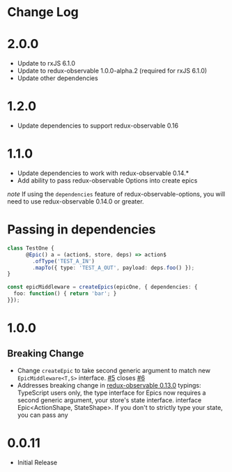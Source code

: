 # Change Log

# 2.0.0

* Update to rxJS 6.1.0
* Update to redux-observable 1.0.0-alpha.2 (required for rxJS 6.1.0)
* Update other dependencies

# 1.2.0

* Update dependencies to support redux-observable 0.16

# 1.1.0

* Update dependencies to work with redux-observable 0.14.*
* Add ability to pass redux-observable Options into create epics

*note* If using the `dependencies` feature of redux-observable-options, you will need to use redux-observable 0.14.0 or greater.


# Passing in dependencies

```ts
class TestOne {
      @Epic() a = (action$, store, deps) => action$
        .ofType('TEST_A_IN')
        .mapTo({ type: 'TEST_A_OUT', payload: deps.foo() });
}
  
const epicMiddleware = createEpics(epicOne, { dependencies: {
  foo: function() { return 'bar'; }
}});  
```
# 1.0.0

## Breaking Change 

* Change `createEpic` to take second generic argument to match new `EpicMiddleware<T,S>` interface. [#5](https://github.com/angular-redux/redux-observable-decorator/pull/5) closes [#6](https://github.com/angular-redux/redux-observable-decorator/issues/6)
* Addresses breaking change in [redux-observable 0.13.0](https://github.com/redux-observable/redux-observable/blob/master/CHANGELOG.md#breaking-changes
)
typings: TypeScript users only, the type interface for Epics now requires a second generic argument, your store's state interface. interface Epic<ActionShape, StateShape>. If you don't to strictly type your state, you can pass any


# 0.0.11

* Initial Release
